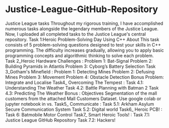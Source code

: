 # Justice-League-GitHub-Repository
Justice League tasks 
Throughout my rigorous training, I have accomplished
numerous tasks alongside the legendary members of the Justice
League. Now, I uploaded all completed tasks to the Justice League's central
repository.
Task 1:Heroic Problem-Solving Day Using C++
About
This task consists of 5 problem-solving questions designed to test
your skills in C++ programming. The difficulty increases gradually,
allowing you to apply basic programming concepts and
algorithmic thinking to solve each problem.
Task 2_Heroic Hardware Challenges : 
Problem 1: Bat-Signal
Problem 2: Building Pyramids in Atlantis
Problem 3: Cyborg’s Battery Selection
Task 3_Gotham's Minefield : 
Problem 1: Detecting Mines
Problem 2: Defusing Mines
Problem 3: Movement
Problem 4: Obstacle Detection
Bonus Problem: Integrate and Localise
Task4_ Overcoming The Tempest : 
Task 4.1: Understanding The Weather
Task 4.2: Battle Planning with Batman 2
Task 4.3: Predicting The Weather
Bonus :
Objectives
Segmentation of the mall customers from the attached Mall
Customers Dataset.
Use google colab or jupyter notebook in vs.
Task5_ Communicate : 
Task 5.1: Arkham Asylum Secure Communication
System
Task 5.2: Digital world
Task6_ Heroic PCB! : 
Task 6: Batmobile Motor Control
Task7_ Smart Heroic Tools! : 
Task 7.1: Justice League GitHub Repository 
Task 7.2: Hackers!
